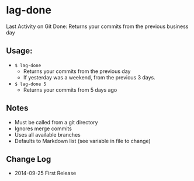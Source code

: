 lag-done
========

Last Activity on Git Done: Returns your commits from the previous business day

## Usage:
* ```$ lag-done```
    * Returns your commits from the previous day
    * If yesterday was a weekend, from the previous 3 days.
* ```$ lag-done 5```
    * Returns your commits from 5 days ago

## Notes
* Must be called from a git directory
* Ignores merge commits
* Uses all available branches
* Defaults to Markdown list (see variable in file to change)

## Change Log
* 2014-09-25 First Release  
